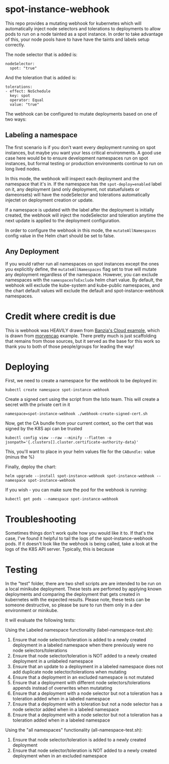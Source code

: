 # spot-instance-webhook	

This repo provides a mutating webhook for kubernetes which will automatically inject node selectors and tolerations to deployments to allow pods to run on a node tainted as a spot instance.  In order to take advantage of this, your node pools have to have have the taints and labels setup correctly.  

The node selector that is added is:

```
nodeSelector:
  spot: "true"
```

And the toleration that is added is:

```
tolerations:
- effect: NoSchedule
  key: spot
  operator: Equal
  value: "true"
```

The webhook can be configured to mutate deployments based on one of two ways:

## Labeling a namespace

The first scenario is if you don't want every deployment running on spot instances, but maybe you want your less critical environments.  A good use case here would be to ensure development namespaces run on spot instances, but formal testing or production environments continue to run on long lived nodes.

In this mode, the webhook will inspect each deployment and the namespace that it's in.  If the namespace has the `spot-deploy=enabled` label on it, any deployment (and only deployment, not statuefulsets or dameonsets) will have the nodeSelector and tolerations automatically injectet on deployment creation or update.  

If a namespace is updated with the label after the deployment is initially created, the webhook will inject the nodeSelector and toleration anytime the next update is applied to the deployment configuration.

In order to configure the webhook in this mode, the `mutateAllNamespaces` config value in the Helm chart should be set to false.

## Any Deployment

If you would rather run all namespaces on spot instances except the ones you explicitily define, the `mutateAllNamespaces` flag set to true will mutate any deployment regardless of the namespace.  However, you can exclude namespaces with the `namespacesToExclude` helm chart value.  By default, the webhook will exclude the kube-system and kube-public namespaces, and the chart default values will exclude the default and spot-instance-webhook namespaces. 

# Credit where credit is due

This is webhook was HEAVILY drawn from [Banzia's Cloud example](https://github.com/banzaicloud/admission-webhook-example), which is drawn from [morvencao](https://github.com/morvencao/kube-mutating-webhook-tutorial) example.  There pretty much is just scaffolding that remains from those sources, but it served as the base for this work so  thank you to both of those people/groups for leading the way!

# Deploying

First, we need to create a namespace for the webhook to be deployed in:

`kubectl create namespace spot-instance-webhook`

Create a signed cert using the script from the Istio team.  This will create a secret with the private cert in it

`namespace=spot-instance-webhook ./webhook-create-signed-cert.sh`

Now, get the CA bundle from your current context, so the cert that was signed by the K8S api can be trusted

`kubectl config view --raw --minify --flatten -o jsonpath='{.clusters[].cluster.certificate-authority-data}'`

This, you'll want to place in your helm values file for the `CABundle:` value (minus the %)

Finally, deploy the chart:

`helm upgrade --install spot-instance-webhook spot-instance-webhook --namespace spot-instance-webhook`

If you wish - you can make sure the pod for the webhook is running:

`kubectl get pods --namespace spot-instance-webhook`

# Troubleshooting

Sometimes things don't work quite how you would like it to.  If that's the case, I've found it helpful to tail the logs of the spot-instance-webhook pods.  If it doesn't look like the webhook is being called, take a look at the logs of the K8S API server.  Typically, this is because 

# Testing

In the "test" folder, there are two shell scripts are are intended to be run on a local minikube deployment.  These tests are perfomed by applying known deployments and comparing the deployment that gets created in kubernetes with the expected results.  Please note, these tests can be someone destructive, so please be sure to run them only in a dev environment or minikube.

It will evaluate the following tests:

Using the Labeled namespace functionality (label-namespace-test.sh):

1) Ensure that node selector/toleration is added to a newly created deployment in a labeled namespace when there previously were no node selectors/tolerations
2) Ensure that node selector/toleration is NOT added to a newly created deployment in a unlabeled namespace
3) Ensure that an update to a deployment in a labeled namespace does not add duplicate node selector/tolerations when mutating
4) Ensure that a deployment in an excluded namespace is not mutated
5) Ensure that a deployment with different node selectors/tolerations appends instead of overwrites when mutatating
6) Ensure that a deployment with a node selector but not a toleration has a toleration added when in a labeled namespace
7) Ensure that a deployment with a toleration but not a node selector has a node selector added when in a labeled namespace
8) Ensure that a deployment with a node selector but not a toleration has a toleration added when in a labeled namespace

Using the "all namespaces" functionality (all-namespace-test.sh):

1) Ensure that node selector/toleration is added to a newly created deployment
1) Ensure that node selector/toleration is NOT added to a newly created deployment when in an excluded namespace

